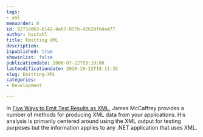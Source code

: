 ```yaml
---
tags:
- xml
menuorder: 0
id: 0271dd63-b142-4a67-877b-42629f64a477
author: bsstahl
title: Emitting XML
description: 
ispublished: true
showinlist: false
publicationdate: 2006-07-22T03:19:00
lastmodificationdate: 2010-10-22T18:11:35
slug: Emitting-XML
categories:
- Development

---
```

In [Five Ways to Emit Test Results as XML](http://msdn.microsoft.com/msdnmag/issues/06/06/TestRun/), James McCaffrey provides a number of methods for producing XML data from your applications. His analysis is primarily centered around using the XML output for testing purposes but the information applies to any .NET application that uses XML.  
